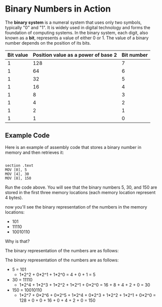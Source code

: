 
# Binary Numbers in Action

The **binary system** is a numeral system that uses only two symbols, typically "0" and "1". It is widely used in digital technology and forms the foundation of computing systems. In the binary system, each digit, also known as a **bit**, represents a value of either 0 or 1. The value of a binary number depends on the position of its bits.


| Bit value | Position value as a power of base 2 | Bit number |
|-----------|-------------------------------------|------------|
| 1         | 128                                 | 7          |
| 1         | 64                                  | 6          |
| 1         | 32                                  | 5          |
| 1         | 16                                  | 4          |
| 1         | 8                                   | 3          |
| 1         | 4                                   | 2          |
| 1         | 2                                   | 1          |
| 1         | 1                                   | 0          |



## Example Code

Here is an example of assembly code that stores a binary number in memory and then retrieves it:

```shell

section .text
MOV [0], 5
MOV [4], 30
MOV [8], 150
```
<!--  memory -console -cpu word:4 binary -->

Run the code above.
You will see that the binary numbers 5, 30, and 150 are stored in the first three memory locations (each memory location represent 4 bytes).

now you'll see the binary representation of the numbers in the memory locations:

- 101
- 11110
- 10010110

Why is that?

The binary representation of the numbers are as follows:

The binary representation of the numbers are as follows:

- 5 = 101
  - 1\*2^2 + 0\*2^1 + 1\*2^0 = 4 + 0 + 1 = 5
- 30 = 11110
  - 1\*2^4 + 1\*2^3 + 1\*2^2 + 1\*2^1 + 0\*2^0 = 16 + 8 + 4 + 2 + 0 = 30
- 150 = 10010110
  - 1\*2^7 + 0\*2^6 + 0\*2^5 + 1\*2^4 + 0\*2^3 + 1\*2^2 + 1\*2^1 + 0\*2^0 = 128 + 0 + 0 + 16 + 0 + 4 + 2 + 0 = 150
